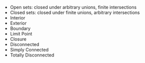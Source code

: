 - Open sets: closed under arbitrary unions, finite intersections
- Closed sets: closed under finite unions, arbitrary intersections
- Interior
- Exterior
- Boundary
- Limit Point
- Closure
- Disconnected
- Simply Connected
- Totally Disconnected
